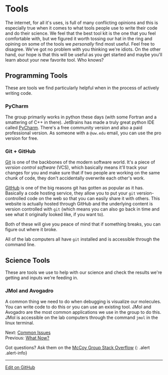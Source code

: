 # Tools

The internet, for all it's uses, is full of many conflicting opinions and this is especially true when it comes to what tools people use to write their code and do their science.
We feel that the best tool kit is the one that you feel comfortable with, but we figured it worth tossing our hat in the ring and opining on some of the tools we _personally_ find most useful.
Feel free to disagree. We've got no problem with you thinking we're idiots.
On the other hand, our hope is that this will be useful as you get started and maybe you'll learn about your new favorite tool. Who knows?

## Programming Tools

These are tools we find particularly helpful when in the process of actively writing code.

### PyCharm

The group primarily works in python these days (with some Fortran and a smattering of C++ in there).
JetBrains has made a truly great python IDE called [PyCharm](https://www.jetbrains.com/pycharm/).
There's a free community version and also a paid professional version. As someone with a `@uw.edu` email, you can use the pro version for free.

### Git + GitHub

[Git](https://git-scm.com/) is one of the backbones of the modern software world.
It's a piece of _version control software_ (VCS), which basically means it'll track your changes for you and make sure that if two people are working on the same chunk of code, they don't accidentally overwrite each other's work.

[GitHub](https://github.com) is one of the big reasons git has gotten as popular as it has.
Basically a code hosting service, they allow you to put your `git` version-controlled code on the web so that you can easily share it with others.
This website is actually hosted through GitHub and the underlying content is version controlled with `git` (which means you can also go back in time and see what it originally looked like, if you want to).

Both of these will give you peace of mind that if something breaks, you can figure out where it broke.

All of the lab computers all have `git` installed and is accessible through the command line. 

## Science Tools

These are tools we use to help with our science and check the results we're getting and inputs we're feeding in.

### JMol and Avogadro

A common thing we need to do when debugging is visualize our molecules. You can write code to do this or you can use an existing tool.
JMol and Avogadro are the most common applications we use in the group to do this. JMol is accessible on the lab computers through the command `jmol` in the linux terminal.


<span class="text-muted">Next:</span>
 [Common Issues](CommonIssues.md)<br/>
<span class="text-muted">Previous:</span>
 [What Now?](WhatNow.md)

Got questions? Ask them on the [McCoy Group Stack Overflow](https://stackoverflow.com/c/mccoygroup/questions/ask)
{: .alert .alert-info}

---
[Edit on GitHub <i class="fab fa-github" aria-hidden="true"></i>](https://github.com/McCoyGroup/References/edit/gh-pages/McCoy%20Group%20Code%20Academy/TipsAndTricks/UsefulTools.md)


